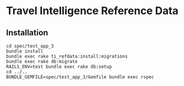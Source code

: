 # Travel Intelligence Reference Data

## Installation

    cd spec/test_app_3
    bundle install
    bundle exec rake ti_refdata:install:migrations
    bundle exec rake db:migrate
    RAILS_ENV=test bundle exec rake db:setup
    cd ../..
    BUNDLE_GEMFILE=spec/test_app_3/Gemfile bundle exec rspec
